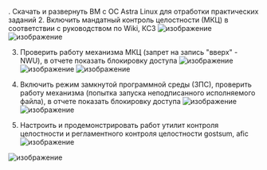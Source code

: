 . Скачать и развернуть ВМ с ОС Astra Linux для отработки практических заданий
2. Включить мандатный контроль целостности (МКЦ) в соответствии с руководством по Wiki, КСЗ
![изображение](https://github.com/Kaptimo/TOIB/assets/99980569/521601ae-d57a-4a19-9492-7ad51d340698)
![изображение](https://github.com/Kaptimo/TOIB/assets/99980569/a1f447bd-9203-4b1e-a437-899e510b9c08)

3. Проверить работу механизма МКЦ (запрет на запись "вверх" - NWU), в отчете показать
блокировку доступа
![изображение](https://github.com/Kaptimo/TOIB/assets/99980569/945dedbe-2ef8-4d21-8f0e-f0e78f3cab2f)
![изображение](https://github.com/Kaptimo/TOIB/assets/99980569/38fc1ae3-fac9-4439-a7be-e12c3b272ac6)
![изображение](https://github.com/Kaptimo/TOIB/assets/99980569/84906d2e-1cbd-4299-9478-576a68e1aac7)

5. Включить режим замкнутой программной среды (ЗПС), проверить работу механизма (попытка
запуска неподписанного исполняемого файла), в отчете показать блокировку доступа
![изображение](https://github.com/Kaptimo/TOIB/assets/99980569/4ec8494b-4067-4241-8590-5cf0ad7fe945)
![изображение](https://github.com/Kaptimo/TOIB/assets/99980569/128b205e-f0e1-494b-94c0-2db29fcb9a81)

7. Настроить и продемонстрировать работ утилит контроля целостности и регламентного
контроля целостности gostsum, afic
![изображение](https://github.com/Kaptimo/TOIB/assets/99980569/72294367-89cd-4cb0-acea-26ebaf0f2dcf)

![изображение](https://github.com/Kaptimo/TOIB/assets/99980569/bd4ccec5-054b-4281-93e1-c0b073640da1)
